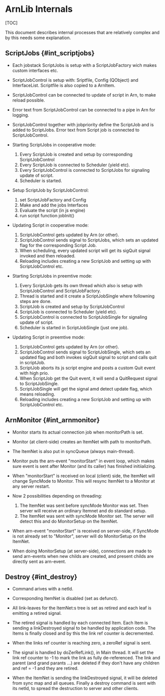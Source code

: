ArnLib Internals
================

[TOC]

This document describes internal processes that are relatively complex and by this needs some explanation.


ScriptJobs    {#int_scriptjobs}
----------
* Each jobstack ScriptJobs is setup with a ScriptJobFactory wich makes custom interfaces etc.

* ScriptJobControl is setup with: Sriptfile, Config (QObject) and InterfaceList.
  Scriptfile is also copied to a ArnItem.

* ScriptJobControl can be connected to update of script in Arn, to make reload possible.

* Error text from ScriptJobControl can be connected to a pipe in Arn for logging.

* ScriptJobControl together with jobpriority define the ScriptJob and is added to ScriptJobs.
  Error text from Script job is connected to ScriptJobControl.

* Starting ScriptJobs in cooperative mode:
    1. Every ScriptJob is created and setup by corresponding ScriptJobControl
    2. Every ScriptJob is connected to Scheduler (yield etc).
    3. Every ScriptJobControl is connected to ScriptJobs for signaling update of script.
    4. Scheduler is started.

* Setup ScriptJob by ScriptJobControl:
    1. set ScriptJobFactory and Config
    2. Make and add the jobs Interfaces
    3. Evaluate the script (in js engine)
    4. run script function jobInit()

* Updating Script in cooperative mode:
    1. ScriptJobControl gets updated by Arn (or other).
    2. ScriptJobControl sends signal to ScriptJobs, which sets an updated flag for the corresponding Script Job.
    3. When scheduling, every updated script will get its sigQuit signal invoked and then reloaded.
    4. Reloading includes creating a new ScriptJob and setting up with ScriptJobControl etc.

* Starting ScriptJobs in preemtive mode:
    1. Every ScriptJob gets its own thread which also is setup with ScriptJobControl and ScriptJobFactory.
    2. Thread is started and it create a ScriptJobSingle where followning steps are done.
    3. ScriptJob is created and setup by ScriptJobControl
    4. ScriptJob is connected to Scheduler (yield etc).
    5. ScriptJobControl is connected to ScriptJobSingle for signaling update of script.
    6. Scheduler is started in ScriptJobSingle (just one job).

* Updating Script in preemtive mode:
    1. ScriptJobControl gets updated by Arn (or other).
    2. ScriptJobControl sends signal to ScriptJobSingle, which sets an updated flag
       and both invokes sigQuit signal to script and calls quit in scriptJob. 
    3. ScriptJob aborts its js script engine and posts a custom Quit event with high prio.
    4. When ScriptJob get the Quit event, it will send a QuitRequest signal to ScriptJobSingle.
    5. ScriptJobSingle will get the signal amd detect update flag, which means reloading.
    6. Reloading includes creating a new ScriptJob and setting up with ScriptJobControl etc.


ArnMonitor    {#int_arnmonitor}
----------
* Monitor starts its actual connection job when monitorPath is set.

* Monitor (at client-side) creates an ItemNet with path to monitorPath.

* The ItemNet is also put in syncQueue (always main-thread).

* Monitor puts the arn-event "monitorStart" in event loop,
  which makes sure event is sent after Monitor (and its caller) has finished initiializing.

* When "monitorStart" is received on local (client) side, the ItemNet will change SyncMode to Monitor.
  This will resync ItemNet to a Monitor at any server restart.

* Now 2 possibilities depending on threading:
    1. The ItemNet was sent before syncMode Monitor was set. Then server will receive an ordinary Itemnet and
       do standard setup.
    2. The ItemNet was sent with syncMode Monitor set. The server will detect this and do MonitorSetup on the ItemNet.

* When arn-event "monitorStart" is received on server-side, if SyncMode is not already set to "Monitor",
  server will do MonitorSetup on the ItemNet.

* When doing MonitorSetup (at server-side), connections are made to send arn-events when new childs are created,
  and present childs are directly sent as arn-event.


Destroy    {#int_destroy}
-------
* Command arives with a netId.

* Corresponding ItemNet is disabled (set as defunct).

* All link-leaves for the ItemNet:s tree is set as retired and each leaf is emitting a retired signal.

* The retired signal is handled by each connected Item. Each Item is sending a linkDestroyed signal to be handled by application code.
  The Items is finally closed and by this the link ref counter is decremented.

* When the links ref counter is reaching zero, a zeroRef signal is sent.

* The signal is handled by doZerRefLink(), in Main thread. It will set the link ref counter to -1 to mark the link as fully de-referenced.
  The link and parent (and grand parants ...) are deleted if they don't have any children and ref = -1 and they are retired.

* When the ItemNet is sending the linkDestroyed signal, it will be deleted from sync map and all queues.
  Finally a destroy command is sent with its netId, to spread the destruction to server and other clients.
